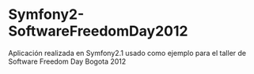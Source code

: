 Symfony2-SoftwareFreedomDay2012
===============================

Aplicación realizada en Symfony2.1 usado como ejemplo para el taller de Software Freedom Day Bogota 2012